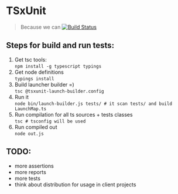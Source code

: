 # TSxUnit
> Because we can [![Build Status](https://travis-ci.org/FreeElephants/TSxUnit.svg?branch=master)](https://travis-ci.org/FreeElephants/TSxUnit)

## Steps for build and run tests:

1. Get tsc tools:     
    `npm install -g typescript typings `
2. Get node definitions  
    `typings install`
3. Build launcher builder =)  
    `tsc @tsxunit-launch-builder.config`
4. Run it  
    `node bin/launch-builder.js tests/ # it scan tests/ and build LaunchMap.ts`
5. Run compilation for all ts sources + tests classes  
    `tsc # tsconfig will be used`
6. Run compiled out  
    `node out.js`

## TODO:
* more assertions
* more reports
* more tests
* think about distribution for usage in client projects
